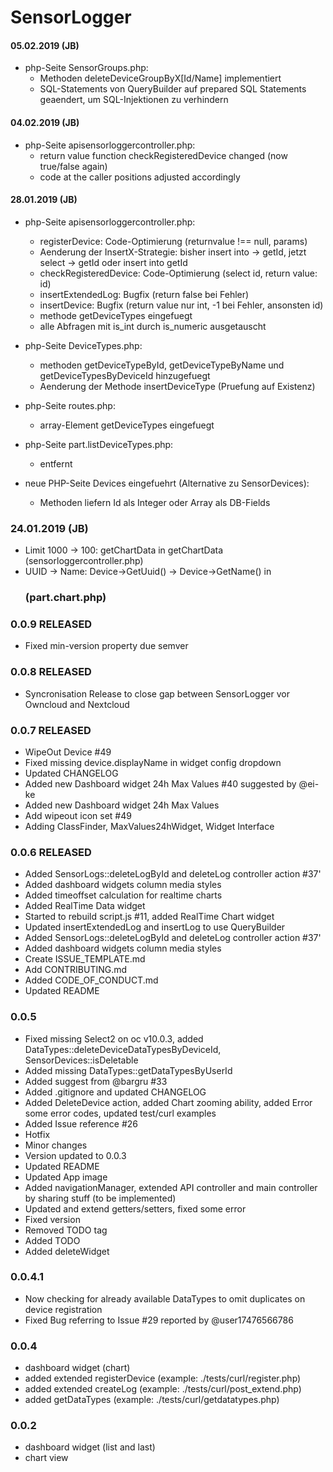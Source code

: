 # SensorLogger

#### 05.02.2019 (JB)
  * php-Seite SensorGroups.php:
    * Methoden deleteDeviceGroupByX[Id/Name] implementiert
	* SQL-Statements von QueryBuilder auf prepared SQL Statements geaendert, um SQL-Injektionen zu verhindern

#### 04.02.2019 (JB)
  * php-Seite apisensorloggercontroller.php:
    * return value function checkRegisteredDevice changed (now true/false again)
	* code at the caller positions adjusted accordingly
	
#### 28.01.2019 (JB)
  * php-Seite apisensorloggercontroller.php:
	* registerDevice: Code-Optimierung (returnvalue !== null, params)
	* Aenderung der InsertX-Strategie: bisher insert into -> getId, jetzt select -> getId oder insert into getId
	* checkRegisteredDevice: Code-Optimierung (select id, return value: id)
	* insertExtendedLog: Bugfix (return false bei Fehler)
	* insertDevice: Bugfix (return value nur int, -1 bei Fehler, ansonsten id)
	* methode getDeviceTypes eingefuegt
	* alle Abfragen mit is_int durch is_numeric ausgetauscht
	
  * php-Seite DeviceTypes.php:
	* methoden getDeviceTypeById, getDeviceTypeByName und getDeviceTypesByDeviceId hinzugefuegt
	* Aenderung der Methode insertDeviceType (Pruefung auf Existenz)
	
  * php-Seite routes.php:
	* array-Element getDeviceTypes eingefuegt

  * php-Seite part.listDeviceTypes.php:
	* <?php p($deviceType['uuid']); ?> entfernt
	
  * neue PHP-Seite Devices eingefuehrt (Alternative zu SensorDevices):
	* Methoden liefern Id als Integer oder Array als DB-Fields
  
### 24.01.2019 (JB)
  * Limit 1000 -> 100: getChartData in getChartData (sensorloggercontroller.php)
  * UUID -> Name: Device->GetUuid() -> Device->GetName() in <h3> (part.chart.php)
  

### 0.0.9 RELEASED
  * Fixed min-version property due semver

### 0.0.8 RELEASED
  * Syncronisation Release to close gap between SensorLogger vor Owncloud and Nextcloud

### 0.0.7 RELEASED
  * WipeOut Device #49
  * Fixed missing device.displayName in widget config dropdown
  * Updated CHANGELOG
  * Added new Dashboard widget 24h Max Values #40 suggested by @ei-ke
  * Added new Dashboard widget 24h Max Values
  * Add wipeout icon set #49
  * Adding ClassFinder, MaxValues24hWidget, Widget Interface

### 0.0.6 RELEASED
  * Added SensorLogs::deleteLogById and deleteLog controller action #37'
  * Added dashboard widgets column media styles
  * Added timeoffset calculation for realtime charts
  * Added RealTime Data widget
  * Started to rebuild script.js #11, added RealTime Chart widget
  * Updated insertExtendedLog and insertLog to use QueryBuilder
  * Added SensorLogs::deleteLogById and deleteLog controller action #37'
  * Added dashboard widgets column media styles
  * Create ISSUE_TEMPLATE.md
  * Add CONTRIBUTING.md
  * Added CODE_OF_CONDUCT.md
  * Updated README
  
### 0.0.5
  * Fixed missing Select2 on oc v10.0.3, added DataTypes::deleteDeviceDataTypesByDeviceId, SensorDevices::isDeletable
  * Added missing DataTypes::getDataTypesByUserId
  * Added suggest from @bargru #33
  * Added .gitignore and updated CHANGELOG
  * Added DeleteDevice action, added Chart zooming ability, added Error some error codes, updated test/curl examples
  * Added Issue reference #26
  * Hotfix
  * Minor changes
  * Version updated to 0.0.3
  * Updated README
  * Updated App image
  * Added navigationManager, extended API controller and main controller by sharing stuff (to be implemented)
  * Updated and extend getters/setters, fixed some error
  * Fixed version
  * Removed TODO tag
  * Added TODO
  * Added deleteWidget

### 0.0.4.1

  * Now checking for already available DataTypes to omit duplicates on device registration
  * Fixed Bug referring to Issue #29 reported by @user17476566786

### 0.0.4

  * dashboard widget (chart)
  * added extended registerDevice (example: ./tests/curl/register.php)
  * added extended createLog (example: ./tests/curl/post_extend.php)
  * added getDataTypes (example: ./tests/curl/getdatatypes.php)

### 0.0.2

 * dashboard widget (list and last)
 * chart view
